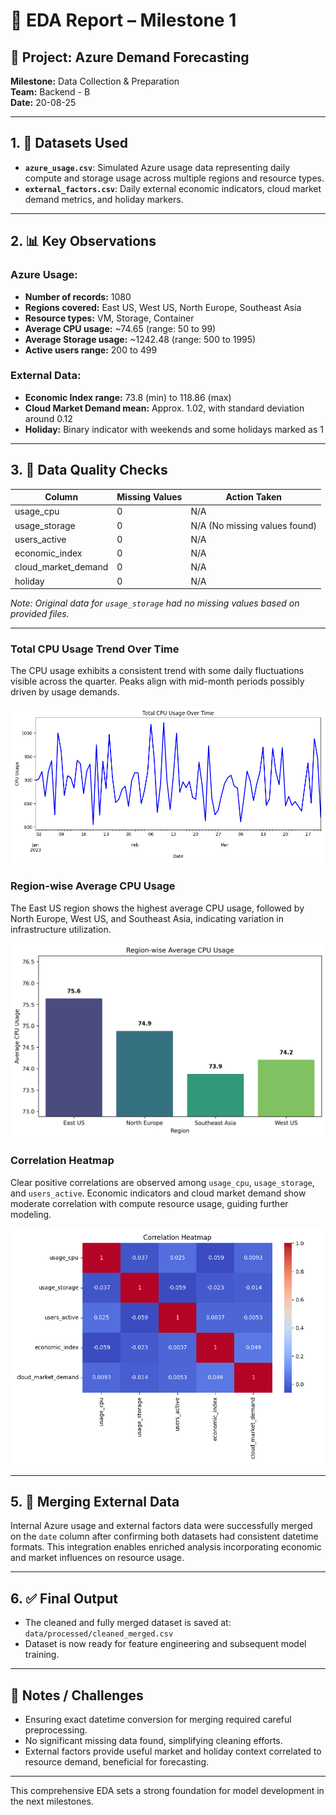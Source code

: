 # 📝 EDA Report – Milestone 1

## 📅 Project: Azure Demand Forecasting  
**Milestone:** Data Collection & Preparation  
**Team:** Backend - B  
**Date:** 20-08-25

---

## 1. 📂 Datasets Used

- **`azure_usage.csv`**: Simulated Azure usage data representing daily compute and storage usage across multiple regions and resource types.  
- **`external_factors.csv`**: Daily external economic indicators, cloud market demand metrics, and holiday markers.

---

## 2. 📊 Key Observations

### Azure Usage:
- **Number of records:** 1080  
- **Regions covered:** East US, West US, North Europe, Southeast Asia  
- **Resource types:** VM, Storage, Container  
- **Average CPU usage:** ~74.65 (range: 50 to 99)  
- **Average Storage usage:** ~1242.48 (range: 500 to 1995)  
- **Active users range:** 200 to 499  

### External Data:
- **Economic Index range:** 73.8 (min) to 118.86 (max)  
- **Cloud Market Demand mean:** Approx. 1.02, with standard deviation around 0.12  
- **Holiday:** Binary indicator with weekends and some holidays marked as 1  

---

## 3. 🧼 Data Quality Checks

| Column           | Missing Values | Action Taken                   |
|------------------|----------------|-------------------------------|
| usage_cpu        | 0              | N/A                           |
| usage_storage    | 0              | N/A (No missing values found) |
| users_active     | 0              | N/A                           |
| economic_index   | 0              | N/A                           |
| cloud_market_demand | 0            | N/A                           |
| holiday          | 0              | N/A                           |

*Note: Original data for `usage_storage` had no missing values based on provided files.*

---

### Total CPU Usage Trend Over Time  
The CPU usage exhibits a consistent trend with some daily fluctuations visible across the quarter. Peaks align with mid-month periods possibly driven by usage demands.

![Total CPU Usage Over Time](visualized_figures/total_cpu_usage_over_time.png)

### Region-wise Average CPU Usage  
The East US region shows the highest average CPU usage, followed by North Europe, West US, and Southeast Asia, indicating variation in infrastructure utilization.

![Average CPU Usage by Region](visualized_figures/avg_cpu_usage_by_region.png)



### Correlation Heatmap  
Clear positive correlations are observed among `usage_cpu`, `usage_storage`, and `users_active`. Economic indicators and cloud market demand show moderate correlation with compute resource usage, guiding further modeling.

![Correlation Heatmap](visualized_figures/correlation_heatmap.png)

---

## 5. 🧩 Merging External Data

Internal Azure usage and external factors data were successfully merged on the `date` column after confirming both datasets had consistent datetime formats. This integration enables enriched analysis incorporating economic and market influences on resource usage.

---

## 6. ✅ Final Output

- The cleaned and fully merged dataset is saved at:  
  `data/processed/cleaned_merged.csv`  
- Dataset is now ready for feature engineering and subsequent model training.

---

## 📌 Notes / Challenges

- Ensuring exact datetime conversion for merging required careful preprocessing.  
- No significant missing data found, simplifying cleaning efforts.  
- External factors provide useful market and holiday context correlated to resource demand, beneficial for forecasting.

---

This comprehensive EDA sets a strong foundation for model development in the next milestones.
